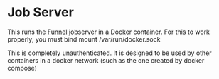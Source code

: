 # Job Server

This runs the [Funnel](https://ohsu-comp-bio.github.io/funnel) jobserver
in a Docker container. For this to work properly, you must bind mount
/var/run/docker.sock

This is completely unauthenticated. It is designed to be used by other
containers in a docker network (such as the one created by docker compose)


